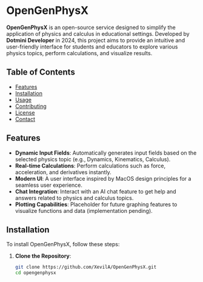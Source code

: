# OpenGenPhysX

**OpenGenPhysX** is an open-source service designed to simplify the application of physics and calculus in educational settings. Developed by **Dotmini Developer** in 2024, this project aims to provide an intuitive and user-friendly interface for students and educators to explore various physics topics, perform calculations, and visualize results.

## Table of Contents

- [Features](#features)
- [Installation](#installation)
- [Usage](#usage)
- [Contributing](#contributing)
- [License](#license)
- [Contact](#contact)

## Features

- **Dynamic Input Fields**: Automatically generates input fields based on the selected physics topic (e.g., Dynamics, Kinematics, Calculus).
- **Real-time Calculations**: Perform calculations such as force, acceleration, and derivatives instantly.
- **Modern UI**: A user interface inspired by MacOS design principles for a seamless user experience.
- **Chat Integration**: Interact with an AI chat feature to get help and answers related to physics and calculus topics.
- **Plotting Capabilities**: Placeholder for future graphing features to visualize functions and data (implementation pending).

## Installation

To install OpenGenPhysX, follow these steps:

1. **Clone the Repository**:
   ```bash
   git clone https://github.com/XevilA/OpenGenPhysX.git
   cd opengenphysx
